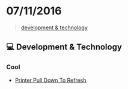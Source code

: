 # 07/11/2016

> [development & technology](#development--technology)


## :computer: Development & Technology

### Cool
- [Printer Pull Down To Refresh](http://codepen.io/suez/pen/YpProB)